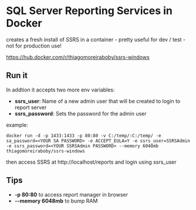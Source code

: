 # SQL Server Reporting Services in Docker

creates a fresh install of SSRS in a container - pretty useful for dev / test - not for production use!

https://hub.docker.com/r/thiagomoreiraboby/ssrs-windows

## Run it

In addtion it accepts two more env variables: </br>

- **ssrs_user**: Name of a new admin user that will be created to login to report server
- **ssrs_password**: Sets the password for the admin user

example:

```
docker run -d -p 1433:1433 -p 80:80 -v C:/temp/:C:/temp/ -e sa_password=<YOUR SA PASSWORD> -e ACCEPT_EULA=Y -e ssrs_user=SSRSAdmin -e ssrs_password=<YOUR SSRSAdmin PASSWORD> --memory 6048mb thiagomoreiraboby/ssrs-windows
```

then access SSRS at http://localhost/reports and login using ssrs_user

## Tips

- **-p 80:80** to access report manager in browser
- **--memory 6048mb** to bump RAM
